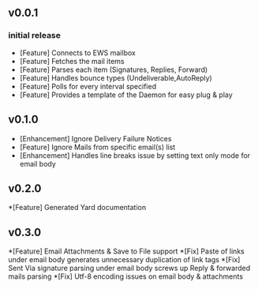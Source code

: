 ## v0.0.1

### initial release

* [Feature] Connects to EWS mailbox
* [Feature] Fetches the mail items
* [Feature] Parses each item (Signatures, Replies, Forward) 
* [Feature] Handles bounce types (Undeliverable,AutoReply)
* [Feature] Polls for every interval specified
* [Feature] Provides a template of the Daemon for easy plug & play

## v0.1.0

* [Enhancement] Ignore Delivery Failure Notices
* [Feature] Ignore Mails from specific email(s) list
* [Enhancement] Handles line breaks issue by setting text only mode for email body

## v0.2.0

*[Feature] Generated Yard documentation

## v0.3.0

*[Feature] Email Attachments & Save to File support 
*[Fix] Paste of links under email body generates unnecessary duplication of link tags
*[Fix] Sent Via signature parsing under email body screws up Reply & forwarded mails parsing 
*[Fix] Utf-8 encoding issues on email body & attachments